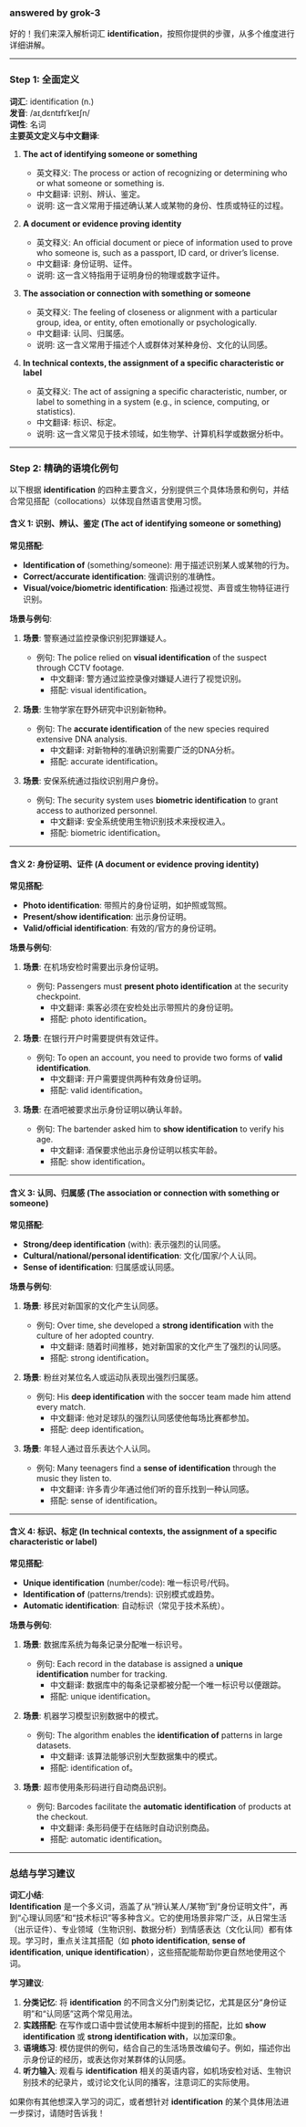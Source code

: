 ### answered by grok-3
好的！我们来深入解析词汇 **identification**，按照你提供的步骤，从多个维度进行详细讲解。

---

### Step 1: 全面定义

**词汇**: identification (n.)  
**发音**: /aɪˌdɛntɪfɪˈkeɪʃn/  
**词性**: 名词  
**主要英文定义与中文翻译**:

1. **The act of identifying someone or something**  
   - 英文释义: The process or action of recognizing or determining who or what someone or something is.  
   - 中文翻译: 识别、辨认、鉴定。  
   - 说明: 这一含义常用于描述确认某人或某物的身份、性质或特征的过程。

2. **A document or evidence proving identity**  
   - 英文释义: An official document or piece of information used to prove who someone is, such as a passport, ID card, or driver’s license.  
   - 中文翻译: 身份证明、证件。  
   - 说明: 这一含义特指用于证明身份的物理或数字证件。

3. **The association or connection with something or someone**  
   - 英文释义: The feeling of closeness or alignment with a particular group, idea, or entity, often emotionally or psychologically.  
   - 中文翻译: 认同、归属感。  
   - 说明: 这一含义常用于描述个人或群体对某种身份、文化的认同感。

4. **In technical contexts, the assignment of a specific characteristic or label**  
   - 英文释义: The act of assigning a specific characteristic, number, or label to something in a system (e.g., in science, computing, or statistics).  
   - 中文翻译: 标识、标定。  
   - 说明: 这一含义常见于技术领域，如生物学、计算机科学或数据分析中。

---

### Step 2: 精确的语境化例句

以下根据 **identification** 的四种主要含义，分别提供三个具体场景和例句，并结合常见搭配（collocations）以体现自然语言使用习惯。

#### 含义 1: 识别、辨认、鉴定 (The act of identifying someone or something)

**常见搭配**:  
- **Identification of** (something/someone): 用于描述识别某人或某物的行为。  
- **Correct/accurate identification**: 强调识别的准确性。  
- **Visual/voice/biometric identification**: 指通过视觉、声音或生物特征进行识别。  

**场景与例句**:

1. **场景**: 警察通过监控录像识别犯罪嫌疑人。  
   - 例句: The police relied on **visual identification** of the suspect through CCTV footage.  
     - 中文翻译: 警方通过监控录像对嫌疑人进行了视觉识别。  
     - 搭配: visual identification。

2. **场景**: 生物学家在野外研究中识别新物种。  
   - 例句: The **accurate identification** of the new species required extensive DNA analysis.  
     - 中文翻译: 对新物种的准确识别需要广泛的DNA分析。  
     - 搭配: accurate identification。

3. **场景**: 安保系统通过指纹识别用户身份。  
   - 例句: The security system uses **biometric identification** to grant access to authorized personnel.  
     - 中文翻译: 安全系统使用生物识别技术来授权进入。  
     - 搭配: biometric identification。

---

#### 含义 2: 身份证明、证件 (A document or evidence proving identity)

**常见搭配**:  
- **Photo identification**: 带照片的身份证明，如护照或驾照。  
- **Present/show identification**: 出示身份证明。  
- **Valid/official identification**: 有效的/官方的身份证明。  

**场景与例句**:

1. **场景**: 在机场安检时需要出示身份证明。  
   - 例句: Passengers must **present photo identification** at the security checkpoint.  
     - 中文翻译: 乘客必须在安检处出示带照片的身份证明。  
     - 搭配: photo identification。

2. **场景**: 在银行开户时需要提供有效证件。  
   - 例句: To open an account, you need to provide two forms of **valid identification**.  
     - 中文翻译: 开户需要提供两种有效身份证明。  
     - 搭配: valid identification。

3. **场景**: 在酒吧被要求出示身份证明以确认年龄。  
   - 例句: The bartender asked him to **show identification** to verify his age.  
     - 中文翻译: 酒保要求他出示身份证明以核实年龄。  
     - 搭配: show identification。

---

#### 含义 3: 认同、归属感 (The association or connection with something or someone)

**常见搭配**:  
- **Strong/deep identification** (with): 表示强烈的认同感。  
- **Cultural/national/personal identification**: 文化/国家/个人认同。  
- **Sense of identification**: 归属感或认同感。  

**场景与例句**:

1. **场景**: 移民对新国家的文化产生认同感。  
   - 例句: Over time, she developed a **strong identification** with the culture of her adopted country.  
     - 中文翻译: 随着时间推移，她对新国家的文化产生了强烈的认同感。  
     - 搭配: strong identification。

2. **场景**: 粉丝对某位名人或运动队表现出强烈归属感。  
   - 例句: His **deep identification** with the soccer team made him attend every match.  
     - 中文翻译: 他对足球队的强烈认同感使他每场比赛都参加。  
     - 搭配: deep identification。

3. **场景**: 年轻人通过音乐表达个人认同。  
   - 例句: Many teenagers find a **sense of identification** through the music they listen to.  
     - 中文翻译: 许多青少年通过他们听的音乐找到一种认同感。  
     - 搭配: sense of identification。

---

#### 含义 4: 标识、标定 (In technical contexts, the assignment of a specific characteristic or label)

**常见搭配**:  
- **Unique identification** (number/code): 唯一标识号/代码。  
- **Identification of** (patterns/trends): 识别模式或趋势。  
- **Automatic identification**: 自动标识（常见于技术系统）。  

**场景与例句**:

1. **场景**: 数据库系统为每条记录分配唯一标识号。  
   - 例句: Each record in the database is assigned a **unique identification** number for tracking.  
     - 中文翻译: 数据库中的每条记录都被分配一个唯一标识号以便跟踪。  
     - 搭配: unique identification。

2. **场景**: 机器学习模型识别数据中的模式。  
   - 例句: The algorithm enables the **identification of** patterns in large datasets.  
     - 中文翻译: 该算法能够识别大型数据集中的模式。  
     - 搭配: identification of。

3. **场景**: 超市使用条形码进行自动商品识别。  
   - 例句: Barcodes facilitate the **automatic identification** of products at the checkout.  
     - 中文翻译: 条形码便于在结账时自动识别商品。  
     - 搭配: automatic identification。

---

### 总结与学习建议

**词汇小结**:  
**Identification** 是一个多义词，涵盖了从“辨认某人/某物”到“身份证明文件”，再到“心理认同感”和“技术标识”等多种含义。它的使用场景非常广泛，从日常生活（出示证件）、专业领域（生物识别、数据分析）到情感表达（文化认同）都有体现。学习时，重点关注其搭配（如 **photo identification**, **sense of identification**, **unique identification**），这些搭配能帮助你更自然地使用这个词。

**学习建议**:  
1. **分类记忆**: 将 **identification** 的不同含义分门别类记忆，尤其是区分“身份证明”和“认同感”这两个常见用法。  
2. **实践搭配**: 在写作或口语中尝试使用本解析中提到的搭配，比如 **show identification** 或 **strong identification with**，以加深印象。  
3. **语境练习**: 模仿提供的例句，结合自己的生活场景改编句子。例如，描述你出示身份证的经历，或表达你对某群体的认同感。  
4. **听力输入**: 观看与 **identification** 相关的英语内容，如机场安检对话、生物识别技术的纪录片，或讨论文化认同的播客，注意词汇的实际使用。

如果你有其他想深入学习的词汇，或者想针对 **identification** 的某个具体用法进一步探讨，请随时告诉我！